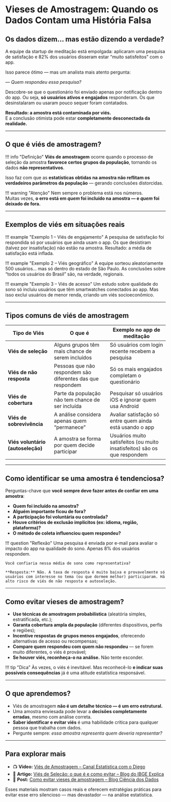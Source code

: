 # Vieses de Amostragem: Quando os Dados Contam uma História Falsa

## Os dados dizem... mas estão dizendo a verdade?

A equipe da startup de meditação está empolgada: aplicaram uma pesquisa de satisfação e 82% dos usuários disseram estar “muito satisfeitos” com o app.

Isso parece ótimo — mas um analista mais atento pergunta:

*— Quem respondeu essa pesquisa?*

Descobre-se que o questionário foi enviado apenas por notificação dentro do app. Ou seja, **só usuários ativos e engajados** responderam. Os que desinstalaram ou usaram pouco sequer foram contatados.

**Resultado: a amostra está contaminada por viés.**  
E a conclusão otimista pode estar **completamente desconectada da realidade.**

---

## O que é viés de amostragem?

!!! info "Definição"
    **Viés de amostragem** ocorre quando o processo de seleção da amostra **favorece certos grupos da população**, tornando os dados **não representativos**.

Isso faz com que as **estatísticas obtidas na amostra não reflitam os verdadeiros parâmetros da população** — gerando conclusões distorcidas.

!!! warning "Atenção"
    Nem sempre o problema está nos números.  
    Muitas vezes, **o erro está em *quem* foi incluído na amostra — e *quem* foi deixado de fora.**

---

## Exemplos de viés em situações reais

!!! example "Exemplo 1 – Viés de engajamento"
    A pesquisa de satisfação foi respondida só por usuários que ainda usam o app. Os que desistiram (talvez por insatisfação) não estão na amostra. Resultado: a média de satisfação está inflada.

!!! example "Exemplo 2 – Viés geográfico"
    A equipe sorteou aleatoriamente 500 usuários... mas só dentro do estado de São Paulo. As conclusões sobre “todos os usuários do Brasil” são, na verdade, regionais.

!!! example "Exemplo 3 – Viés de acesso"
    Um estudo sobre qualidade do sono só incluiu usuários que têm smartwatches conectados ao app. Mas isso exclui usuários de menor renda, criando um viés socioeconômico.

---

## Tipos comuns de viés de amostragem

| Tipo de Viés                    | O que é                                                      | Exemplo no app de meditação                                |
|---------------------------------|---------------------------------------------------------------|-------------------------------------------------------------|
| **Viés de seleção**             | Alguns grupos têm mais chance de serem incluídos              | Só usuários com login recente recebem a pesquisa            |
| **Viés de não resposta**        | Pessoas que não respondem são diferentes das que respondem     | Só os mais engajados completam o questionário               |
| **Viés de cobertura**           | Parte da população não tem chance de ser incluída             | Pesquisar só usuários iOS e ignorar quem usa Android        |
| **Viés de sobrevivência**       | A análise considera apenas quem “permanece”                   | Avaliar satisfação só entre quem ainda está usando o app    |
| **Viés voluntário (autoseleção)** | A amostra se forma por quem decide participar                | Usuários muito satisfeitos (ou muito insatisfeitos) são os que respondem |

---

## Como identificar se uma amostra é tendenciosa?

Perguntas-chave que **você sempre deve fazer antes de confiar em uma amostra**:

- **Quem foi incluído na amostra?**
- **Alguém importante ficou de fora?**
- **A participação foi voluntária ou controlada?**
- **Houve critérios de exclusão implícitos (ex: idioma, região, plataforma)?**
- **O método de coleta influenciou quem respondeu?**

!!! question "Reflexão"
    Uma pesquisa é enviada por e-mail para avaliar o impacto do app na qualidade do sono. Apenas 8% dos usuários respondem.  

    Você confiaria nessa média de sono como representativa?  

    **Resposta:** Não. A taxa de resposta é muito baixa e provavelmente só usuários com interesse no tema (ou que dormem melhor) participaram. Há alto risco de viés de não resposta e autoseleção.

---

## Como evitar vieses de amostragem?

- **Use técnicas de amostragem probabilística** (aleatória simples, estratificada, etc.);
- **Garanta cobertura ampla da população** (diferentes dispositivos, perfis e regiões);
- **Incentive respostas de grupos menos engajados**, oferecendo alternativas de acesso ou recompensas;
- **Compare quem respondeu com quem não respondeu** — se forem muito diferentes, o viés é provável;
- **Se houver viés, reconheça-o na análise.** Não tente esconder.

!!! tip "Dica"
    Às vezes, o viés é inevitável. Mas reconhecê-lo **e indicar suas possíveis consequências** já é uma atitude estatística responsável.

---

## O que aprendemos?

- Viés de amostragem **não é um detalhe técnico — é um erro estrutural.**
- Uma amostra enviesada pode levar a **decisões completamente erradas**, mesmo com análise correta.
- **Saber identificar e evitar viés** é uma habilidade crítica para qualquer pessoa que trabalha com dados.
- Pergunte sempre: *essa amostra representa quem deveria representar?*

---

## Para explorar mais

- 📺 **Vídeo:** [Viés de Amostragem – Canal Estatística com o Diego](https://www.youtube.com/watch?v=Es87F-2Y04E)
- 📄 **Artigo:** [Viés de Seleção: o que é e como evitar – Blog do IBGE Explica](https://educa.ibge.gov.br/jovens/conceitos-estatisticos/21188-sobre-o-vies-de-selecao.html)
- 📖 **Post:** [Como evitar vieses de amostragem – Blog Ciência dos Dados](https://cienciadosdados.com/vieses-de-amostragem/)

Esses materiais mostram casos reais e oferecem estratégias práticas para evitar esse erro silencioso — mas devastador — na análise estatística.